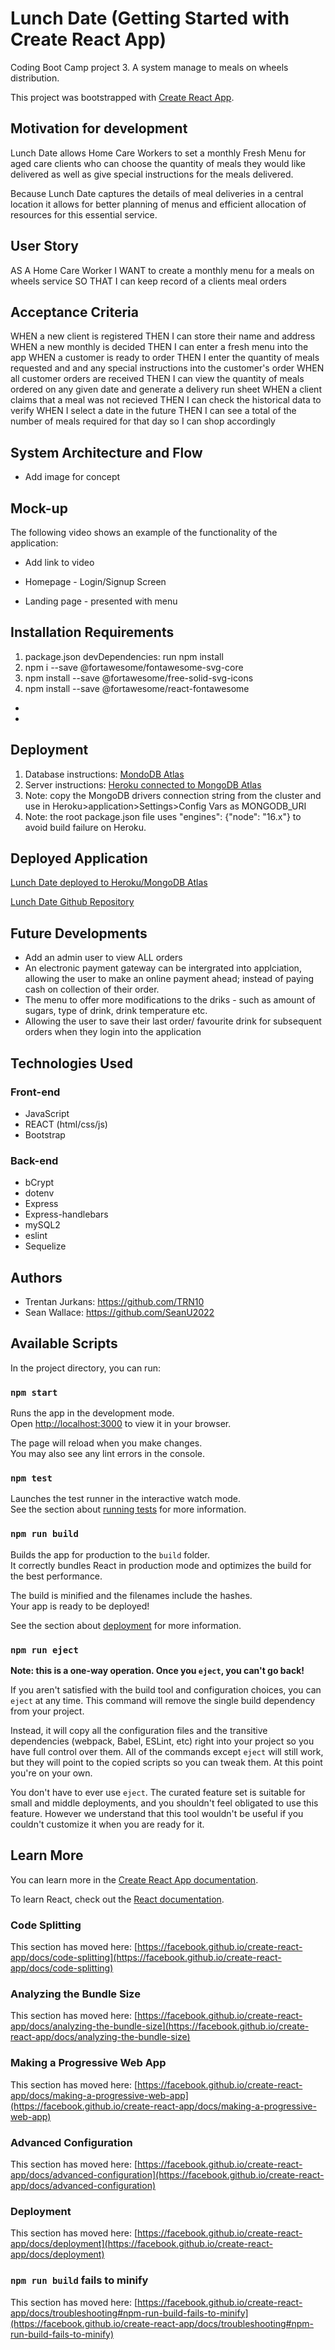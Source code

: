 # Lunch Date (Getting Started with Create React App)

Coding Boot Camp project 3. A system manage to meals on wheels distribution.

This project was bootstrapped with [Create React App](https://github.com/facebook/create-react-app).

## Motivation for development 

Lunch Date allows Home Care Workers to set a monthly Fresh Menu for aged care clients who can choose the quantity of meals they would like delivered as well as give special instructions for the meals delivered. 

Because Lunch Date captures the details of meal deliveries in a central location it allows for better planning of menus and efficient allocation of resources for this essential service.  

## User Story
AS A Home Care Worker
I WANT to create a monthly menu for a meals on wheels service
SO THAT I can keep record of a clients meal orders

## Acceptance Criteria
WHEN a new client is registered
THEN I can store their name and address
WHEN a new monthly is decided
THEN I can enter a fresh menu into the app
WHEN a customer is ready to order
THEN I enter the quantity of meals requested and and any special instructions into the customer's order 
WHEN all customer orders are received
THEN I can view the quantity of meals ordered on any given date and generate a delivery run sheet
WHEN a client claims that a meal was not recieved
THEN I can check the historical data to verify
WHEN I select a date in the future
THEN I can see a total of the number of meals required for that day so I can shop accordingly


## System Architecture and Flow

- Add image for concept

## Mock-up

The following video shows an example of the functionality of the application:
 - Add link to video


 - Homepage - Login/Signup Screen

 - Landing page - presented with menu


## Installation Requirements
1. package.json devDependencies: run npm install
2. npm i --save @fortawesome/fontawesome-svg-core
3. npm install --save @fortawesome/free-solid-svg-icons
4. npm install --save @fortawesome/react-fontawesome
 - 
 -

## Deployment
1. Database instructions: [MondoDB Atlas](https://coding-boot-camp.github.io/full-stack/mongodb/how-to-set-up-mongodb-atlas)
2. Server instructions: [Heroku connected to MongoDB Atlas](https://coding-boot-camp.github.io/full-stack/mongodb/deploy-with-heroku-and-mongodb-atlas)
3. Note: copy the MongoDB drivers connection string from the cluster and use in Heroku>application>Settings>Config Vars as MONGODB_URI
4. Note: the root package.json file uses "engines": {"node": "16.x"} to avoid build failure on Heroku.

## Deployed Application
[Lunch Date deployed to Heroku/MongoDB Atlas](https://lunch-date.herokuapp.com/)

[Lunch Date Github Repository](https://github.com/SeanU2022/lunch-date)


## Future Developments
 - Add an admin user to view ALL orders
 - An electronic payment gateway can be intergrated into applciation, allowing the user to make an online payment ahead; instead of paying cash on collection of their order.
 - The menu to offer more modifications to the driks - such as amount of sugars, type of drink, drink temperature etc. 
 - Allowing the user to save their last order/ favourite drink for subsequent orders when they login into the application


## Technologies Used

### Front-end
 - JavaScript
 - REACT (html/css/js)
 - Bootstrap

### Back-end
 - bCrypt
 - dotenv
 - Express
 - Express-handlebars
 - mySQL2
 - eslint
 - Sequelize

## Authors
 - Trentan Jurkans: https://github.com/TRN10
 - Sean Wallace: https://github.com/SeanU2022
## Available Scripts

In the project directory, you can run:

### `npm start`

Runs the app in the development mode.\
Open [http://localhost:3000](http://localhost:3000) to view it in your browser.

The page will reload when you make changes.\
You may also see any lint errors in the console.

### `npm test`

Launches the test runner in the interactive watch mode.\
See the section about [running tests](https://facebook.github.io/create-react-app/docs/running-tests) for more information.

### `npm run build`

Builds the app for production to the `build` folder.\
It correctly bundles React in production mode and optimizes the build for the best performance.

The build is minified and the filenames include the hashes.\
Your app is ready to be deployed!

See the section about [deployment](https://facebook.github.io/create-react-app/docs/deployment) for more information.

### `npm run eject`

**Note: this is a one-way operation. Once you `eject`, you can't go back!**

If you aren't satisfied with the build tool and configuration choices, you can `eject` at any time. This command will remove the single build dependency from your project.

Instead, it will copy all the configuration files and the transitive dependencies (webpack, Babel, ESLint, etc) right into your project so you have full control over them. All of the commands except `eject` will still work, but they will point to the copied scripts so you can tweak them. At this point you're on your own.

You don't have to ever use `eject`. The curated feature set is suitable for small and middle deployments, and you shouldn't feel obligated to use this feature. However we understand that this tool wouldn't be useful if you couldn't customize it when you are ready for it.

## Learn More

You can learn more in the [Create React App documentation](https://facebook.github.io/create-react-app/docs/getting-started).

To learn React, check out the [React documentation](https://reactjs.org/).

### Code Splitting

This section has moved here: [https://facebook.github.io/create-react-app/docs/code-splitting](https://facebook.github.io/create-react-app/docs/code-splitting)

### Analyzing the Bundle Size

This section has moved here: [https://facebook.github.io/create-react-app/docs/analyzing-the-bundle-size](https://facebook.github.io/create-react-app/docs/analyzing-the-bundle-size)

### Making a Progressive Web App

This section has moved here: [https://facebook.github.io/create-react-app/docs/making-a-progressive-web-app](https://facebook.github.io/create-react-app/docs/making-a-progressive-web-app)

### Advanced Configuration

This section has moved here: [https://facebook.github.io/create-react-app/docs/advanced-configuration](https://facebook.github.io/create-react-app/docs/advanced-configuration)

### Deployment

This section has moved here: [https://facebook.github.io/create-react-app/docs/deployment](https://facebook.github.io/create-react-app/docs/deployment)

### `npm run build` fails to minify

This section has moved here: [https://facebook.github.io/create-react-app/docs/troubleshooting#npm-run-build-fails-to-minify](https://facebook.github.io/create-react-app/docs/troubleshooting#npm-run-build-fails-to-minify)

